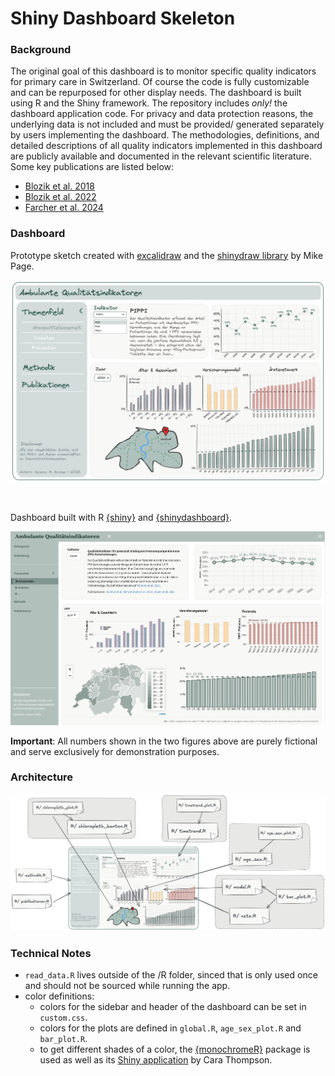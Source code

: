 
# Shiny Dashboard Skeleton

<!-- badges: start -->
<!-- badges: end -->
### Background

The original goal of this dashboard is to monitor specific quality indicators for primary care in Switzerland. 
Of course the code is fully customizable and can be repurposed for other display needs.
The dashboard is built using R and the Shiny framework.
The repository includes *only!* the dashboard application code. For privacy and data protection reasons, 
the underlying data is not included and must be provided/ generated separately by users implementing the dashboard.
The methodologies, definitions, and detailed descriptions of all quality indicators
implemented in this dashboard are publicly available and documented in the relevant scientific literature. 
Some key publications are listed below:

* [Blozik et al. 2018](https://link.springer.com/article/10.1186/s12913-018-3477-z)
* [Blozik et al. 2022](https://bmchealthservres.biomedcentral.com/articles/10.1186/s12913-022-07893-8)
* [Farcher et al. 2024](https://journals.plos.org/plosone/article?id=10.1371/journal.pone.0311099)


### Dashboard

Prototype sketch created with [excalidraw](https://excalidraw.com/) and the [shinydraw library](https://github.com/MikeJohnPage/shinydraw) by Mike Page.

![](www/skizze_dashboard.png)

<br>

Dashboard built with R [{shiny}](https://shiny.posit.co/) and [{shinydashboard}](https://rstudio.github.io/shinydashboard/).

![](www/shiny_dashboard.png)


**Important**: All numbers shown in the two figures above are purely fictional and serve exclusively for demonstration purposes.

### Architecture

![](www/architecture.png)



### Technical Notes

* `read_data.R` lives outside of the /R folder, sinced that is only used once and should not be sourced while running the app.
* color definitions: 
    - colors for the sidebar and header of the dashboard can be set in `custom.css`.
    - colors for the plots are defined in `global.R`, `age_sex_plot.R` and `bar_plot.R`.
    - to get different shades of a color, the [{monochromeR}](https://github.com/cararthompson/monochromeR) package is used as well as its [Shiny application](https://cararthompson.shinyapps.io/monochromeR/) by Cara Thompson.



